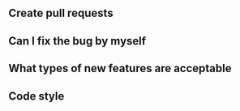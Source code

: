 ## Create pull requests

## Can I fix the bug by myself

## What types of new features are acceptable



## Code style